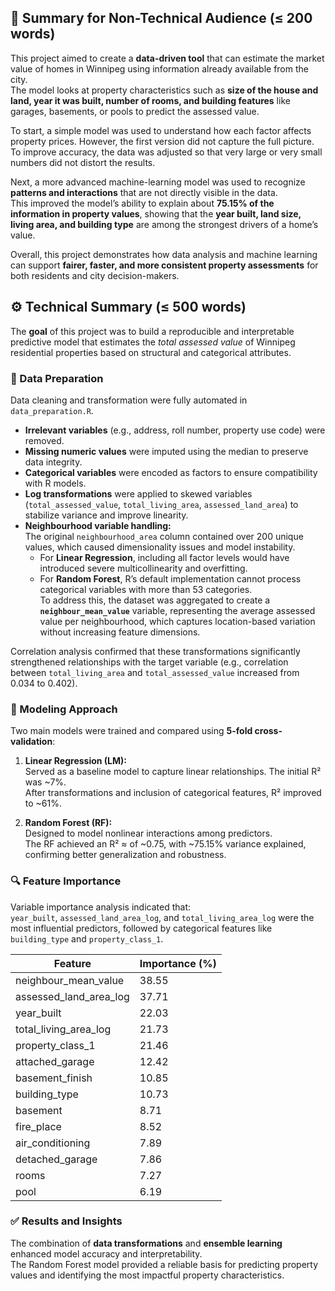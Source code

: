 ## 🧭 Summary for Non-Technical Audience (≤ 200 words)

This project aimed to create a **data-driven tool** that can estimate the market value of homes in Winnipeg using information already available from the city.  
The model looks at property characteristics such as **size of the house and land, year it was built, number of rooms, and building features** like garages, basements, or pools to predict the assessed value.

To start, a simple model was used to understand how each factor affects property prices. However, the first version did not capture the full picture.  
To improve accuracy, the data was adjusted so that very large or very small numbers did not distort the results.  

Next, a more advanced machine-learning model was used to recognize **patterns and interactions** that are not directly visible in the data.  
This improved the model’s ability to explain about **75.15% of the information in property values**, showing that the **year built, land size, living area, and building type** are among the strongest drivers of a home’s value.

Overall, this project demonstrates how data analysis and machine learning can support **fairer, faster, and more consistent property assessments** for both residents and city decision-makers.

## ⚙️ Technical Summary (≤ 500 words)

The **goal** of this project was to build a reproducible and interpretable predictive model that estimates the *total assessed value* of Winnipeg residential properties based on structural and categorical attributes.  

### 🧹 Data Preparation  
Data cleaning and transformation were fully automated in `data_preparation.R`.  
- **Irrelevant variables** (e.g., address, roll number, property use code) were removed.  
- **Missing numeric values** were imputed using the median to preserve data integrity.  
- **Categorical variables** were encoded as factors to ensure compatibility with R models.  
- **Log transformations** were applied to skewed variables (`total_assessed_value`, `total_living_area`, `assessed_land_area`) to stabilize variance and improve linearity.
- **Neighbourhood variable handling:**  
  The original `neighbourhood_area` column contained over 200 unique values, which caused dimensionality issues and model instability.  
  - For **Linear Regression**, including all factor levels would have introduced severe multicollinearity and overfitting.  
  - For **Random Forest**, R’s default implementation cannot process categorical variables with more than 53 categories.  
  To address this, the dataset was aggregated to create a **`neighbour_mean_value`** variable, representing the average assessed value per neighbourhood, which captures location-based variation without increasing feature dimensions.  

Correlation analysis confirmed that these transformations significantly strengthened relationships with the target variable (e.g., correlation between `total_living_area` and `total_assessed_value` increased from 0.034 to 0.402).  

### 🧠 Modeling Approach  
Two main models were trained and compared using **5-fold cross-validation**:
1. **Linear Regression (LM):**  
   Served as a baseline model to capture linear relationships. The initial R² was ~7%.  
   After transformations and inclusion of categorical features, R² improved to ~61%.  

2. **Random Forest (RF):**  
   Designed to model nonlinear interactions among predictors.  
   The RF achieved an R² ≈ of ~0.75, with ~75.15% variance explained, confirming better generalization and robustness.  

### 🔍 Feature Importance  
Variable importance analysis indicated that:  
`year_built`, `assessed_land_area_log`, and `total_living_area_log` were the most influential predictors, followed by categorical features like `building_type` and `property_class_1`.  

| Feature                 | Importance (%) |
|--------------------------|----------------|
| neighbour_mean_value     | 38.55 |
| assessed_land_area_log   | 37.71 |
| year_built               | 22.03 |
| total_living_area_log    | 21.73 |
| property_class_1         | 21.46 |
| attached_garage          | 12.42 |
| basement_finish          | 10.85 |
| building_type            | 10.73 |
| basement                 | 8.71 |
| fire_place               | 8.52 |
| air_conditioning         | 7.89 |
| detached_garage          | 7.86 |
| rooms                    | 7.27 |
| pool                     | 6.19|  

### ✅ Results and Insights  
The combination of **data transformations** and **ensemble learning** enhanced model accuracy and interpretability.  
The Random Forest model provided a reliable basis for predicting property values and identifying the most impactful property characteristics.

